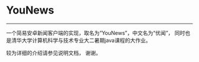 # YouNews
------
一个简易安卓新闻客户端的实现，取名为“YouNews”，中文名为“优闻”，
同时也是清华大学计算机科学与技术专业大二暑期java课程的大作业。

较为详细的介绍请参见说明文档，
谢谢。
